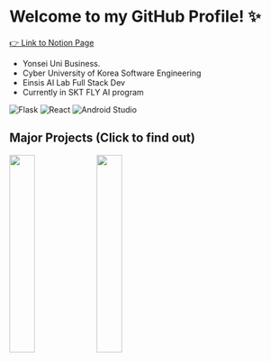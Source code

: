 # Welcome to my GitHub Profile! ✨  

[👉 Link to Notion Page](https://soojlee0106.notion.site/Soojeong-Lee-ee1f68821c6c46d9abf1bb85739e485a)


- Yonsei Uni Business. 
- Cyber University of Korea Software Engineering  
- Einsis AI Lab Full Stack Dev
- Currently in SKT FLY AI program

![Flask](https://img.shields.io/badge/flask-%23000.svg?style=for-the-badge&logo=flask&logoColor=white)
![React](https://img.shields.io/badge/react-%2320232a.svg?style=for-the-badge&logo=react&logoColor=%2361DAFB)
![Android Studio](https://img.shields.io/badge/Android%20Studio-3DDC84.svg?style=for-the-badge&logo=android-studio&logoColor=white)

## Major Projects (Click to find out)
[<img src="https://user-images.githubusercontent.com/55172514/220561676-8f2aa69d-c052-4a56-8f70-b7c921a4a8b1.png" width=30% />](https://github.com/ProjectPassionKing) 
[<img src="https://user-images.githubusercontent.com/104475739/220800886-ba8cc7d6-4f0d-4e69-b25b-85f34b875dcc.png" width=30% />](https://github.com/DevthanAI)

